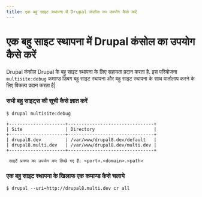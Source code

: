 ```yaml
---
title: एक बहु साइट स्थापना में Drupal कंसोल का उपयोग कैसे करें
---
```

# एक बहु साइट स्थापना में Drupal कंसोल का उपयोग कैसे करें

Drupal कंसोल Drupal के बहु साइट स्थापना के लिए सहायता प्रदान करता है. इस परियोजना `multisite:debug` कमाण्ड डिबग बहु साइट स्थापना  और बहु साइट स्थापना के साथ वार्तालाप करने के लिए विकल्प प्रदान करता है|

### सभी बहु साइट्स की सूची कैसे ज्ञात करें
```
$ drupal multisite:debug

+---------------------+--------------------------------+
| Site                | Directory                      |
+---------------------+--------------------------------+
| drupal8.dev         | /var/www/drupal8.dev/default   |
| drupal8.multi.dev   | /var/www/drupal8.dev/multi.dev |
+---------------------+--------------------------------+

 साइटें प्रारूप का उपयोग कर लिखे गए हैं: <port>.<domain>.<path>
```

### एक बहु साइट स्थापना के खिलाफ एक कमाण्ड कैसे चलाये
```
$ drupal --uri=http://drupal8.multi.dev cr all
```

